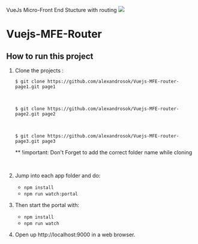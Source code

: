
VueJs Micro-Front End Stucture with routing <img src="http://icons.iconarchive.com/icons/blackvariant/button-ui-requests-15/96/Filehippo-icon.png" />

# Vuejs-MFE-Router 

## How to run this project
1. Clone the projects :
    <br />
    ```
    $ git clone https://github.com/alexandrosok/Vuejs-MFE-router-page1.git page1
    ```
    
    <br />
    
    ```
    $ git clone https://github.com/alexandrosok/Vuejs-MFE-router-page2.git page2
    ```
    <br />
    
    ```
    $ git clone https://github.com/alexandrosok/Vuejs-MFE-router-page3.git page3
    ```
    ** !important: Don't Forget to add the correct folder name while cloning
    
    <br />
2. Jump into each app folder and do:
   - `npm install`
   - `npm run watch:portal`
3. Then start the portal with:
   - `npm install`
   - `npm run watch`
4. Open up http://localhost:9000 in a web browser.
